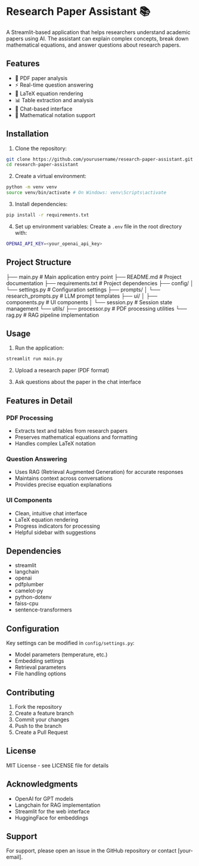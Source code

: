 # Research Paper Assistant 📚

A Streamlit-based application that helps researchers understand academic papers using AI. The assistant can explain complex concepts, break down mathematical equations, and answer questions about research papers.

## Features

- 📄 PDF paper analysis
- ⚡ Real-time question answering
- 🔢 LaTeX equation rendering
- 📊 Table extraction and analysis
- 💬 Chat-based interface
- 🧮 Mathematical notation support

## Installation

1. Clone the repository:

```bash
git clone https://github.com/yourusername/research-paper-assistant.git
cd research-paper-assistant
```
2. Create a virtual environment:

```bash
python -m venv venv
source venv/bin/activate # On Windows: venv\Scripts\activate
```
3. Install dependencies:

```bash
pip install -r requirements.txt
```


4. Set up environment variables:
Create a `.env` file in the root directory with:

```bash
OPENAI_API_KEY=<your_openai_api_key>
```


## Project Structure

├── main.py # Main application entry point
├── README.md # Project documentation
├── requirements.txt # Project dependencies
├── config/
│ └── settings.py # Configuration settings
├── prompts/
│ └── research_prompts.py # LLM prompt templates
├── ui/
│ ├── components.py # UI components
│ └── session.py # Session state management
└── utils/
├── processor.py # PDF processing utilities
└── rag.py # RAG pipeline implementation


## Usage

1. Run the application:

```bash
streamlit run main.py
```

2. Upload a research paper (PDF format)

3. Ask questions about the paper in the chat interface

## Features in Detail

### PDF Processing
- Extracts text and tables from research papers
- Preserves mathematical equations and formatting
- Handles complex LaTeX notation

### Question Answering
- Uses RAG (Retrieval Augmented Generation) for accurate responses
- Maintains context across conversations
- Provides precise equation explanations

### UI Components
- Clean, intuitive chat interface
- LaTeX equation rendering
- Progress indicators for processing
- Helpful sidebar with suggestions

## Dependencies

- streamlit
- langchain
- openai
- pdfplumber
- camelot-py
- python-dotenv
- faiss-cpu
- sentence-transformers

## Configuration

Key settings can be modified in `config/settings.py`:
- Model parameters (temperature, etc.)
- Embedding settings
- Retrieval parameters
- File handling options

## Contributing

1. Fork the repository
2. Create a feature branch
3. Commit your changes
4. Push to the branch
5. Create a Pull Request

## License

MIT License - see LICENSE file for details

## Acknowledgments

- OpenAI for GPT models
- Langchain for RAG implementation
- Streamlit for the web interface
- HuggingFace for embeddings

## Support

For support, please open an issue in the GitHub repository or contact [your-email].


